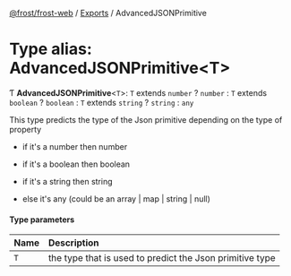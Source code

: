 [@frost/frost-web](../modules.md) / [Exports](../modules.md) / AdvancedJSONPrimitive

# Type alias: AdvancedJSONPrimitive<T\>

Ƭ **AdvancedJSONPrimitive**<`T`\>: `T` extends `number` ? `number` : `T` extends `boolean` ? `boolean` : `T` extends `string` ? `string` : `any`

This type predicts the type of the Json primitive depending on the type of property

 - if it's a number then number 

 - if it's a boolean then boolean 

 - if it's a string then string

 - else it's any (could be an array | map | string | null)

#### Type parameters

| Name | Description |
| :------ | :------ |
| `T` | the type that is used to predict the Json primitive type |
